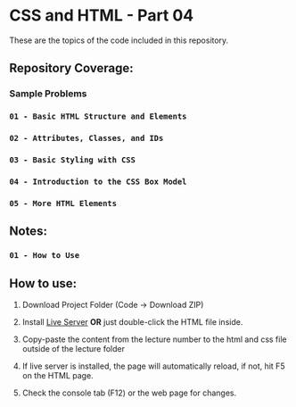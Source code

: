 # CSS and HTML - Part 04

These are the topics of the code included in this repository.

## Repository Coverage:

### Sample Problems

### `01 - Basic HTML Structure and Elements`

### `02 - Attributes, Classes, and IDs`

### `03 - Basic Styling with CSS`

### `04 - Introduction to the CSS Box Model`

### `05 - More HTML Elements`

## Notes:

### `01 - How to Use`

## How to use:

1. Download Project Folder (Code -> Download ZIP)

2. Install [Live Server](https://www.freecodecamp.org/news/vscode-live-server-auto-refresh-browser/) **OR** just double-click the HTML file inside.

3. Copy-paste the content from the lecture number to the html and css file outside of the lecture folder

4. If live server is installed, the page will automatically reload, if not, hit F5 on the HTML page.

5. Check the console tab (F12) or the web page for changes.
